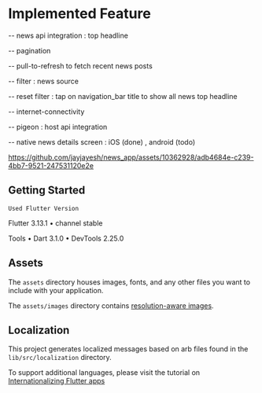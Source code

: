 # Implemented Feature


-- news api integration : top headline

-- pagination

-- pull-to-refresh to fetch recent news posts

-- filter : news source

-- reset filter : tap on navigation_bar title to show all news top headline

-- internet-connectivity

-- pigeon : host api integration

-- native news details screen : iOS (done) , android (todo)



https://github.com/jayjayesh/news_app/assets/10362928/adb4684e-c239-4bb7-9521-247531120e2e




## Getting Started

`Used Flutter Version`

Flutter 3.13.1 • channel stable

Tools • Dart 3.1.0 • DevTools 2.25.0



## Assets

The `assets` directory houses images, fonts, and any other files you want to
include with your application.

The `assets/images` directory contains [resolution-aware
images](https://flutter.dev/docs/development/ui/assets-and-images#resolution-aware).

## Localization

This project generates localized messages based on arb files found in
the `lib/src/localization` directory.

To support additional languages, please visit the tutorial on
[Internationalizing Flutter
apps](https://flutter.dev/docs/development/accessibility-and-localization/internationalization)
